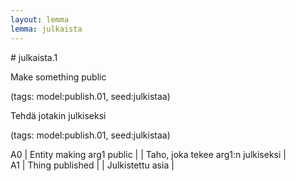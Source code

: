 ```yaml
---
layout: lemma
lemma: julkaista
---
```


<div class="sense">
# <span class="sensename">julkaista.1</span>

<span class="description">Make something public</span>

(tags: model:publish.01, seed:julkistaa)

<span class="description">Tehdä jotakin julkiseksi</span>

(tags: model:publish.01, seed:julkistaa)

A0 | Entity making arg1 public |   | Taho, joka tekee arg1:n julkiseksi |  
A1 | Thing published |   | Julkistettu asia |  

</div>

